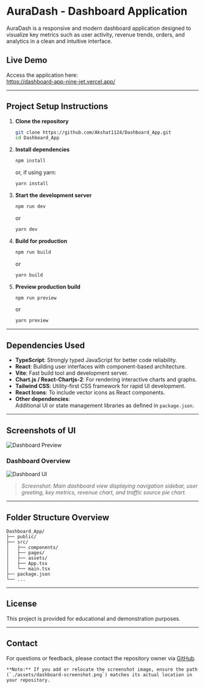 # AuraDash - Dashboard Application



AuraDash is a responsive and modern dashboard application designed to visualize key metrics such as user activity, revenue trends, orders, and analytics in a clean and intuitive interface.

## Live Demo

Access the application here:  
https://dashboard-app-nine-jet.vercel.app/

---

## Project Setup Instructions

1. **Clone the repository**
   ```bash
   git clone https://github.com/Akshat1124/Dashboard_App.git
   cd Dashboard_App
   ```

2. **Install dependencies**
   ```bash
   npm install
   ```
   or, if using yarn:
   ```bash
   yarn install
   ```

3. **Start the development server**
   ```bash
   npm run dev
   ```
   or
   ```bash
   yarn dev
   ```

4. **Build for production**
   ```bash
   npm run build
   ```
   or
   ```bash
   yarn build
   ```

5. **Preview production build**
   ```bash
   npm run preview
   ```
   or
   ```bash
   yarn preview
   ```

---

## Dependencies Used

- **TypeScript**: Strongly typed JavaScript for better code reliability.
- **React**: Building user interfaces with component-based architecture.
- **Vite**: Fast build tool and development server.
- **Chart.js / React-Chartjs-2**: For rendering interactive charts and graphs.
- **Tailwind CSS**: Utility-first CSS framework for rapid UI development.
- **React Icons**: To include vector icons as React components.
- **Other dependencies**:  
  Additional UI or state management libraries as defined in `package.json`.

---

## Screenshots of UI
![Dashboard Preview](./assets/dashboard-preview.png)

### Dashboard Overview

![Dashboard UI](<img width="1898" height="970" alt="image" src="https://github.com/user-attachments/assets/fbc8eaf5-0f3d-4a67-bb3f-e17fe3172fc8" />
)

> *Screenshot: Main dashboard view displaying navigation sidebar, user greeting, key metrics, revenue chart, and traffic source pie chart.*

---

## Folder Structure Overview

```
Dashboard_App/
├── public/
├── src/
│   ├── components/
│   ├── pages/
│   ├── assets/
│   ├── App.tsx
│   └── main.tsx
├── package.json
└── ...
```

---

## License

This project is provided for educational and demonstration purposes.

---

## Contact

For questions or feedback, please contact the repository owner via [GitHub](https://github.com/Akshat1124).

```
**Note:** If you add or relocate the screenshot image, ensure the path (`./assets/dashboard-screenshot.png`) matches its actual location in your repository.

